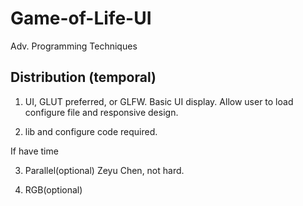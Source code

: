 # Game-of-Life-UI
Adv. Programming Techniques

## Distribution (temporal)

 1. UI, GLUT preferred, or GLFW. Basic UI display. Allow user to load configure file and 
 responsive design.
 
 2. lib and configure code required.
 
 If have time

 3. Parallel(optional) Zeyu Chen, not hard.
 
 4. RGB(optional)


